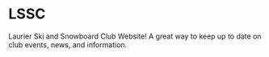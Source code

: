 # LSSC
Laurier Ski and Snowboard Club Website! A great way to keep up to date on club events, news, and information.
